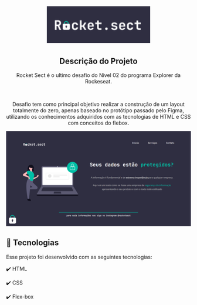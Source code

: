 <h1 align="center">
  <img src="images/RocketSectLogo.png" height="100px" alt="Rocket.sect - Logo"/>
</h1>

<h2 align="center" >Descrição do Projeto</h2>
<p align="center">
  Rocket Sect é o ultimo desafio do Nivel 02 do programa Explorer da Rockeseat.
</p>
</br>

<div align="center">
   <p>
     Desafio tem como principal objetivo realizar a construção de um layout totalmente do zero,
     apenas baseado no protótipo passado pelo Figma, 
     utilizando os conhecimentos adquiridos com as tecnologias de HTML e CSS com conceitos do flebox.
  </p>
</div>
   
  <img src="images/rocketsect.png" alt="logo"/>
  
  
## :rocket: Tecnologias

Esse projeto foi desenvolvido com as seguintes tecnologias:

✔️ HTML

✔️ CSS

✔️ Flex-box
